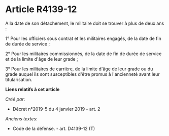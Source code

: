 # Article R4139-12

A la date de son détachement, le militaire doit se trouver à plus de deux ans :

1° Pour les officiers sous contrat et les militaires engagés, de la date de fin de durée de service ;

2° Pour les militaires commissionnés, de la date de fin de durée de service et de la limite d'âge de leur grade ;

3° Pour les militaires de carrière, de la limite d'âge de leur grade ou du grade auquel ils sont susceptibles d'être promus à
l'ancienneté avant leur titularisation.

**Liens relatifs à cet article**

_Créé par_:

  - Décret n°2019-5 du 4 janvier 2019 - art. 2

_Anciens textes_:

  - Code de la défense. - art. D4139-12 (T)
